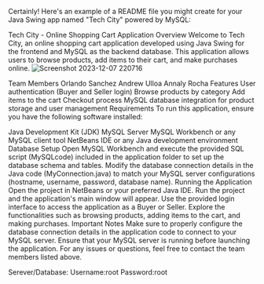 
Certainly! Here's an example of a README file you might create for your Java Swing app named "Tech City" powered by MySQL:

Tech City - Online Shopping Cart Application
Overview
Welcome to Tech City, an online shopping cart application developed using Java Swing for the frontend and MySQL as the backend database. This application allows users to browse products, add items to their cart, and make purchases online.
![Screenshot 2023-12-07 220716](https://github.com/OrlandoSanchez11/Group32-ShoppingCart-Project/assets/144269090/25c996e4-e4d9-4def-bf4e-84ef7f307038)

Team Members
Orlando Sanchez
Andrew Ulloa
Annaly Rocha
Features
User authentication (Buyer and Seller login)
Browse products by category
Add items to the cart
Checkout process
MySQL database integration for product storage and user management
Requirements
To run this application, ensure you have the following software installed:

Java Development Kit (JDK)
MySQL Server
MySQL Workbench or any MySQL client tool
NetBeans IDE or any Java development environment
Database Setup
Open MySQL Workbench and execute the provided SQL script (MySQLcode) included in the application folder to set up the database schema and tables.
Modify the database connection details in the Java code (MyConnection.java) to match your MySQL server configurations (hostname, username, password, database name).
Running the Application
Open the project in NetBeans or your preferred Java IDE.
Run the project and the application's main window will appear.
Use the provided login interface to access the application as a Buyer or Seller.
Explore the functionalities such as browsing products, adding items to the cart, and making purchases.
Important Notes
Make sure to properly configure the database connection details in the application code to connect to your MySQL server.
Ensure that your MySQL server is running before launching the application.
For any issues or questions, feel free to contact the team members listed above.

Serever/Database:
Username:root
Password:root
